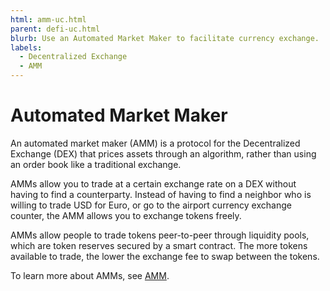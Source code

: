 ```yaml
---
html: amm-uc.html
parent: defi-uc.html
blurb: Use an Automated Market Maker to facilitate currency exchange.
labels:
  - Decentralized Exchange
  - AMM
---
```

# Automated Market Maker 

An automated market maker (AMM) is a protocol for the Decentralized Exchange (DEX) that prices assets through an algorithm, rather than using an order book like a traditional exchange.

AMMs allow you to trade at a certain exchange rate on a DEX without having to find a counterparty. Instead of having to find a neighbor who is willing to trade USD for Euro, or go to the airport currency exchange counter, the AMM allows you to exchange tokens freely.

AMMs allow people to trade tokens peer-to-peer through liquidity pools, which are token reserves secured by a smart contract. The more tokens available to trade, the lower the exchange fee to swap between the tokens.

To learn more about AMMs, see [AMM](./ledger-object-types/amm.html).


